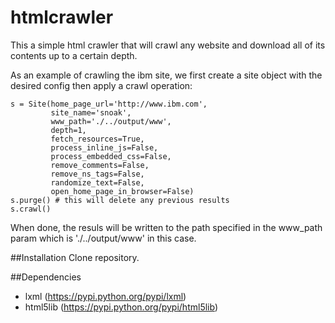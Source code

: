 # htmlcrawler
This a simple html crawler that will crawl any website and download all of its contents up to a certain depth.

As an example of crawling the ibm site, we first create a site object with the desired config then apply a crawl operation:

    s = Site(home_page_url='http://www.ibm.com',
             site_name='snoak',
             www_path='./../output/www', 
             depth=1, 
             fetch_resources=True,
             process_inline_js=False, 
             process_embedded_css=False, 
             remove_comments=False, 
             remove_ns_tags=False, 
             randomize_text=False,
             open_home_page_in_browser=False)
    s.purge() # this will delete any previous results
    s.crawl()

When done, the resuls will be written to the path specified in the www_path param which is './../output/www' in this case.

##Installation
Clone repository.

##Dependencies
* lxml (https://pypi.python.org/pypi/lxml)
* html5lib (https://pypi.python.org/pypi/html5lib)
